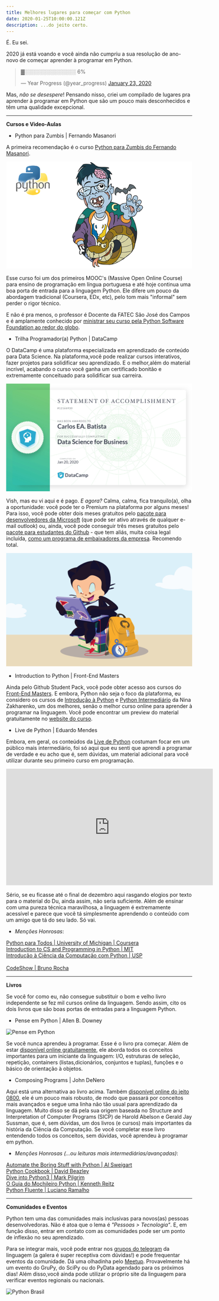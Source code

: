 ```yaml
---
title: Melhores lugares para começar com Python
date: 2020-01-25T10:00:00.121Z
description: ...do jeito certo.
---
```


É. Eu sei. 

2020 já está voando e você ainda não cumpriu a sua resolução de ano-novo de começar aprender à programar em Python.

<blockquote class="twitter-tweet"><p lang="und" dir="ltr">▓░░░░░░░░░░░░░░ 6%</p>&mdash; Year Progress (@year_progress) <a href="https://twitter.com/year_progress/status/1220134051253825536?ref_src=twsrc%5Etfw">January 23, 2020</a></blockquote> <script async src="https://platform.twitter.com/widgets.js" charset="utf-8"></script>

Mas, _não se desespere_! Pensando nisso, criei um compilado de lugares pra aprender à programar em Python que são um pouco mais desconhecidos e têm uma qualidade excepcional.

---

**Cursos e Video-Aulas**

- Python para Zumbis | Fernando Masanori

A primeira recomendação é o curso [Python para Zumbis do Fernando Masanori](https://www.youtube.com/playlist?list=PLUukMN0DTKCtbzhbYe2jdF4cr8MOWClXc).

![Python para Zumbis](python-para-zumbis.jpg)

Esse curso foi um dos primeiros MOOC's (Massive Open Online Course) para ensino de programação em língua portuguesa e até hoje continua uma boa porta de entrada para a linguagem Python. Ele difere um pouco da abordagem tradicional (Coursera, EDx, etc), pelo tom mais "informal" sem perder o rigor técnico.

E não é pra menos, o professor é Docente da FATEC São José dos Campos e é amplamente conhecido por [ministrar seu curso pela Python Software Foundation ao redor do globo](https://medium.com/@fmasanori/minha-experi%C3%AAncia-na-pycon-nam%C3%ADbia-e8e5a5227ab0?source=---------6------------------).

- Trilha Programador(a) Python | DataCamp

O DataCamp é uma plataforma especializada em aprendizado de conteúdo para Data Science. Na plataforma,você pode realizar cursos interativos, fazer projetos para solidificar seu aprendizado. E o melhor,além do material incrível, acabando o curso você ganha um certificado bonitão e extremamente conceituado para solidificar sua carreira.

![Certificado DataCamp](certificate-datacamp.jpg)

Vish, mas eu vi aqui e é pago. _E agora?_ Calma, calma, fica tranquilo(a), olha a oportunidade: você pode ter o Premium na plataforma por alguns meses! Para isso, você pode obter dois meses gratuitos pelo [pacote para desenvolvedores da Microsoft](https://visualstudio.microsoft.com/dev-essentials/) (que pode ser ativo através de qualquer e-mail outlook) ou, ainda, você pode conseguir três meses gratuitos pelo [pacote para estudantes do Github](https://education.github.com/discount_requests/new) - que tem aliás, muita coisa legal incluída, [como um programa de embaixadores da empresa](https://education.github.com/students/experts). Recomendo total.

![Github Student Pack](github-education.png)

- Introduction to Python | Front-End Masters

Ainda pelo Github Student Pack, você pode obter acesso aos cursos do [Front-End Masters](https://frontendmasters.com/). E embora, Python não seja o foco da plataforma, eu considero os cursos de [Introdução à Python](https://frontendmasters.com/workshops/intro-to-python/) e [Python Intermediário](https://frontendmasters.com/courses/intermediate-python/) da Nina Zakharenko, um dos melhores, senão o melhor curso online para aprender à programar na linguagem. Você pode encontrar um preview do material gratuitamente no [website do curso](https://www.learnpython.dev/).

- Live de Python | Eduardo Mendes

Embora, em geral, os conteúdos da [Live de Python](https://www.youtube.com/user/mendesesduardo) costumam focar em um público mais intermediário, foi só aqui que eu senti que aprendi a programar de verdade e eu acho que é, sem dúvidas, um material adicional para você utilizar durante seu primeiro curso em programação.

<iframe width="560" height="315" src="https://www.youtube.com/embed/EK42cKmIRP4" frameborder="0" allow="accelerometer; autoplay; encrypted-media; gyroscope; picture-in-picture" allowfullscreen></iframe>

Sério, se eu ficasse até o final de dezembro aqui rasgando elogios por texto para o material do Du, ainda assim, não seria suficiente. Além de ensinar com uma pureza técnica maravilhosa, a linguagem é extremamente acessível e parece que você tá simplesmente aprendendo o conteúdo com um amigo que tá do seu lado. Só vai.

- *Menções Honrosas*:

[Python para Todos | University of Michigan | Coursera](https://pt.coursera.org/learn/python) <br/> 
[Introduction to CS and Programming in Python | MIT](https://www.youtube.com/watch?v=nykOeWgQcHM&list=PLUl4u3cNGP63WbdFxL8giv4yhgdMGaZNA)  <br/> 
[Introdução à Ciência da Computação com Python | USP](https://pt.coursera.org/learn/ciencia-computacao-python-conceitos) <br/>
[]() <br/> 
[CodeShow | Bruno Rocha](https://www.youtube.com/user/brunovegan)

---

**Livros**

Se você for como eu, não consegue substituir o bom e velho livro independente se fez mil cursos online da linguagem. Sendo assim, cito os dois livros que são boas portas de entradas para a linguagem Python.

- Pense em Python | Allen B. Downey

![Pense em Python](https://images-na.ssl-images-amazon.com/images/I/51FwA3E9LfL._SY346_.jpg)

Se você nunca aprendeu à programar. Esse é o livro pra começar. Além de estar [disponível online gratuitamente](https://penseallen.github.io/PensePython2e/), ele aborda todos os conceitos importantes para um iniciante da linguagem: I/O, estruturas de seleção, repetição, containers (listas,dicionários, conjuntos e tuplas), funções e o básico de orientação à objetos.

- Composing Programs | John DeNero

Aqui está uma alternativa ao livro acima. Também [disponível online do jeito 0800](http://composingprograms.com/), ele é um pouco mais robusto, de modo que passará por conceitos mais avançados e segue uma linha não tão usual para aprendizado da linguagem. Muito disso se dá pela sua origem baseada no Structure and Interpretation of Computer Programs (SICP) de Harold Abelson e Gerald Jay Sussman, que é, sem dúvidas, um dos livros (e cursos) mais importantes da história da Ciência da Computação. Se você completar esse livro entendendo todos os conceitos, sem dúvidas, você aprendeu à programar em python.

- *Menções Honrosas (...ou leituras mais intermediárias/avançadas)*:

[Automate the Boring Stuff with Python | Al Sweigart](https://automatetheboringstuff.com/) <br/>
[Python Cookbook | David Beazley](https://www.amazon.com.br/Python-Cookbook-David-Beazley/dp/8575223321/) <br/>
[Dive into Python3 | Mark Pilgrim](https://diveintopython3.problemsolving.io/) <br/>
[O Guia do Mochileiro Python | Kenneth Reitz](https://python-guide-pt-br.readthedocs.io/pt_BR/latest/) <br/>
[Python Fluente | Luciano Ramalho](https://www.amazon.com.br/Python-Fluente-Programa%C3%A7%C3%A3o-Concisa-Eficaz/dp/857522462X) 

--- 

**Comunidades e Eventos**

Python tem uma das comunidades mais inclusivas para novos(as) pessoas desenvolvedoras. Não é atoa que o lema é _"Pessoas > Tecnologia"_. E, em função disso, entrar em contato com as comunidades pode ser um ponto de inflexão no seu aprendizado.

Para se integrar mais, você pode entrar nos [grupos do telegram](https://github.com/alexmoreno/telegram-br) da linguagem (a galera é super receptiva com dúvidas!) e pode frequentar eventos da comunidade. Dá uma olhadinha pelo [Meetup](https://www.meetup.com/pt-BR/). Provavelmente há um evento do GruPy, do SciPy ou do PyData agendado para os próximos dias! Além disso,você ainda pode utilizar o próprio site da linguagem para verificar eventos regionais ou nacionais. 

![Python Brasil](http://d1gkntzr8mxq7s.cloudfront.net/5ac4bf0665b68.jpg)